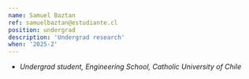 ```yaml
---
name: Samuel Baztan
ref: samuelbaztan@estudiante.cl
position: undergrad
description: 'Undergrad research'
when: '2025-2'
---
```


- _Undergrad student, Engineering School, Catholic University of Chile_
